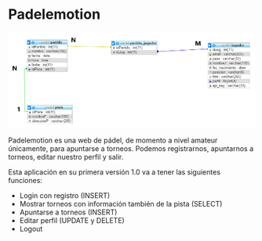 # Padelemotion
![Modelo E/R](https://raw.githubusercontent.com/alejandromoralesconejo/padelemotionv2/master/modeloer.png)
<p>Padelemotion es una web de pádel, de momento a nivel amateur únicamente, para apuntarse a torneos. Podemos registrarnos, apuntarnos a torneos, editar nuestro perfil y salir.</p>
<p>Esta aplicación en su primera versión 1.0 va a tener las siguientes funciones:</p>
<ul>
  <li>Login con registro (INSERT)</li>
  <li>Mostrar torneos con información también de la pista (SELECT)</li>
  <li>Apuntarse a torneos (INSERT)</li>
  <li>Editar perfil (UPDATE y DELETE)</li>
  <li>Logout</li>
</ul>
